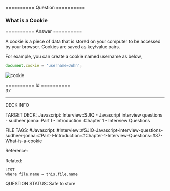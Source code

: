 ========== Question ==========  

### What is a Cookie  

========== Answer ==========  

A cookie is a piece of data that is stored on your computer to be accessed by
your browser. Cookies are saved as key/value pairs.

For example, you can create a cookie named username as below,

```javascript
document.cookie = 'username=John';
```

![cookie](../../../../images/cookie.png)

========== Id ==========  
37

---

DECK INFO

TARGET DECK: Javascript::Interview::SJIQ - Javascript interview questions - sudheer jonna::Part I - Introduction::Chapter 1 - Interview Questions

FILE TAGS: #Javascript::#Interview::#SJIQ-Javascript-interview-questions-sudheer-jonna::#Part-I-Introduction::#Chapter-1-Interview-Questions::#37-What-is-a-cookie

Reference:

Related:

```dataview
LIST
where file.name = this.file.name
```

QUESTION STATUS: Safe to store
